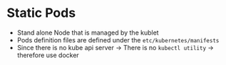 # Static Pods

- Stand alone Node that is managed by the kublet
- Pods definition files are defined under the `etc/kubernetes/manifests`
- Since there is no kube api server -> There is no `kubectl utility` -> therefore use docker
